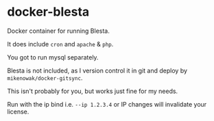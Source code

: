 # docker-blesta

Docker container for running Blesta.

It does include `cron` and `apache` & `php`.

You got to run mysql separately.

Blesta is not included, as I version control it in git and deploy by `mikenowak/docker-gitsync`.

This isn't probably for you, but works just fine for my needs.

Run with the ip bind i.e. `--ip 1.2.3.4` or IP changes will invalidate your license.

